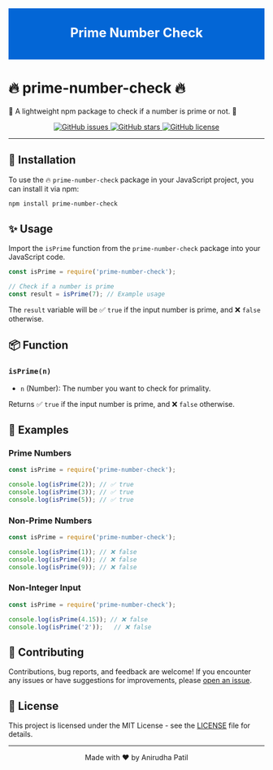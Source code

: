 
<svg xmlns="http://www.w3.org/2000/svg" width="100%" height="160" viewBox="0 0 800 160">
  <!-- Background rectangle -->
  <rect width="100%" height="160" rx="0" ry="0" fill="#0366d6" />

  <!-- Package name -->
  <text x="50%" y="50%" dominant-baseline="middle" text-anchor="middle" fill="#ffffff" font-size="40" font-weight="bold">
    Prime Number Check
  </text>
</svg>

<h1>🔥 prime-number-check 🔥</h1>
<p>🚀 A lightweight npm package to check if a number is prime or not. 🚀</p>

<p align="center">
  <a href="https://github.com/AnirudhaPatil-1/prime-check-package/issues">
    <img alt="GitHub issues" src="https://img.shields.io/github/issues/AnirudhaPatil-1/prime-check-package">
  </a>
  <a href="https://github.com/AnirudhaPatil-1/prime-check-package/stargazers">
    <img alt="GitHub stars" src="https://img.shields.io/github/stars/AnirudhaPatil-1/prime-check-package">
  </a>
  <a href="https://github.com/AnirudhaPatil-1/prime-check-package/blob/main/LICENSE">
    <img alt="GitHub license" src="https://img.shields.io/github/license/AnirudhaPatil-1/prime-check-package">
  </a>
</p>

---

## 🌟 Installation

To use the 🔥 `prime-number-check` package in your JavaScript project, you can install it via npm:

```bash
npm install prime-number-check
```

## ✨ Usage

Import the `isPrime` function from the `prime-number-check` package into your JavaScript code.

```javascript
const isPrime = require('prime-number-check');

// Check if a number is prime
const result = isPrime(7); // Example usage
```

The `result` variable will be ✅ `true` if the input number is prime, and ❌ `false` otherwise.

## 📦 Function

### `isPrime(n)`

- `n` (Number): The number you want to check for primality.

Returns ✅ `true` if the input number is prime, and ❌ `false` otherwise.

## 🌈 Examples

### Prime Numbers

```javascript
const isPrime = require('prime-number-check');

console.log(isPrime(2)); // ✅ true
console.log(isPrime(3)); // ✅ true
console.log(isPrime(5)); // ✅ true
```

### Non-Prime Numbers

```javascript
const isPrime = require('prime-number-check');

console.log(isPrime(1)); // ❌ false
console.log(isPrime(4)); // ❌ false
console.log(isPrime(9)); // ❌ false
```

### Non-Integer Input

```javascript
const isPrime = require('prime-number-check');

console.log(isPrime(4.15)); // ❌ false
console.log(isPrime('2'));   // ❌ false
```

## 🚀 Contributing

Contributions, bug reports, and feedback are welcome! If you encounter any issues or have suggestions for improvements, please [open an issue](https://github.com/AnirudhaPatil-1/prime-check-package/issues).

## 📜 License

This project is licensed under the MIT License - see the [LICENSE](LICENSE) file for details.

---

<footer align="center">
  <p> Made with ❤️  by Anirudha Patil</p>
</footer>